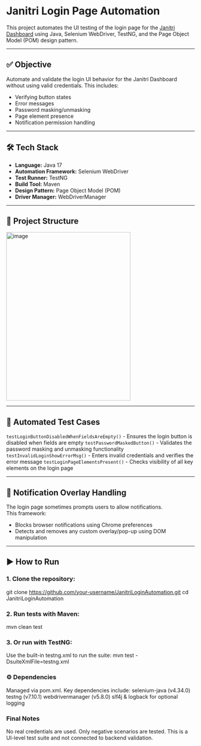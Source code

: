# Janitri Login Page Automation

This project automates the UI testing of the login page for the [Janitri Dashboard](https://dev-dash.janitri.in/) using Java, Selenium WebDriver, TestNG, and the Page Object Model (POM) design pattern.

---

## ✅ Objective

Automate and validate the login UI behavior for the Janitri Dashboard without using valid credentials. This includes:
- Verifying button states
- Error messages
- Password masking/unmasking
- Page element presence
- Notification permission handling

---

## 🛠️ Tech Stack

- **Language:** Java 17  
- **Automation Framework:** Selenium WebDriver  
- **Test Runner:** TestNG  
- **Build Tool:** Maven  
- **Design Pattern:** Page Object Model (POM)  
- **Driver Manager:** WebDriverManager

---

## 📂 Project Structure
<img width="332" height="451" alt="image" src="https://github.com/user-attachments/assets/862024d0-290e-400f-8f19-5f027a9b2e9e" />


---

## 🚦 Automated Test Cases

`testLoginButtonDisabledWhenFieldsAreEmpty()` - Ensures the login button is disabled when fields are empty 
`testPasswordMaskedButton()`                  - Validates the password masking and unmasking functionality 
`testInvalidLoginShowErrorMsg()`              - Enters invalid credentials and verifies the error message 
`testLoginPageElementsPresent()`              - Checks visibility of all key elements on the login page 

---

## 🔐 Notification Overlay Handling

The login page sometimes prompts users to allow notifications.  
This framework:
- Blocks browser notifications using Chrome preferences
- Detects and removes any custom overlay/pop-up using DOM manipulation

---

## ▶️ How to Run

### 1. Clone the repository:

git clone https://github.com/your-username/JanitriLoginAutomation.git
cd JanitriLoginAutomation

### 2. Run tests with Maven:
mvn clean test

### 3. Or run with TestNG:
Use the built-in testng.xml to run the suite:
mvn test -DsuiteXmlFile=testng.xml

### ⚙️ Dependencies
Managed via pom.xml. Key dependencies include:
selenium-java (v4.34.0)
testng (v7.10.1)
webdrivermanager (v5.8.0)
slf4j & logback for optional logging

### Final Notes
No real credentials are used.
Only negative scenarios are tested.
This is a UI-level test suite and not connected to backend validation.
